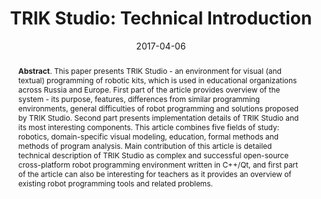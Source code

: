 ---
title: "TRIK Studio: Technical Introduction"
authors: '<i>Dmitry Mordvinov, Yurii Litvinov, and Timofey Bryksin</i>'
collection: publications
permalink: /publications/2017-04-06-trik
date: 2017-04-06
venue: "the proceedings of <b>FRUCT'17</b>"
paperurl: 'https://doi.org/10.23919/FRUCT.2017.8071326'
pdf: 'https://www.fruct.org/publications/fruct20/files/Mor.pdf'
counter_id: 'C5'
level: 'Regional'
abstract: "<p><b>Abstract</b>. This paper presents TRIK Studio - an environment for visual (and textual) programming of robotic kits, which is used in educational organizations across Russia and Europe. First part of the article provides overview of the system - its purpose, features, differences from similar programming environments, general difficulties of robot programming and solutions proposed by TRIK Studio. Second part presents implementation details of TRIK Studio and its most interesting components. This article combines five fields of study: robotics, domain-specific visual modeling, education, formal methods and methods of program analysis. Main contribution of this article is detailed technical description of TRIK Studio as complex and successful open-source cross-platform robot programming environment written in C++/Qt, and first part of the article can also be interesting for teachers as it provides an overview of existing robot programming tools and related problems.</p>"
---
